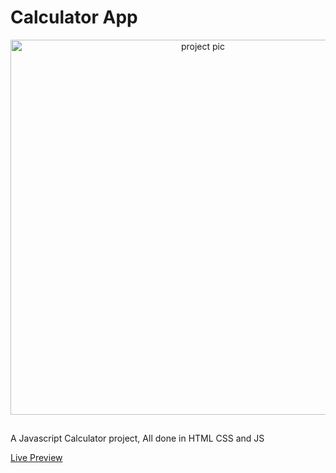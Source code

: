 # Calculator App

<p align="center">
  <img src="https://i.imgur.com/g94uYav.png" width="600" alt="project pic">
</p>
<h2 align="center">
</h2>

A Javascript Calculator project, All done in HTML CSS and JS

[Live Preview](https://ferprimoso.github.io/calculator-app/)

